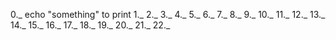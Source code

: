 0._ echo "something" to print 
1._
2._
3._
4._
5._
6._
7._
8._
9._
10._
11._
12._
13._
14._
15._
16._
17._
18._
19._
20._
21._
22._
